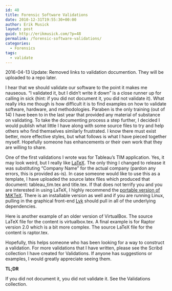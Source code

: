 ```yaml
---
id: 48
title: Forensic Software Validations
date: 2010-12-31T19:55:30+00:00
author: Erik Musick
layout: post
guid: http://erikmusick.com/?p=48
permalink: /forensic-software-validations/
categories:
  - Forensics
tags:
  - validate
---
```

2016-04-13 Update: Removed links to validation documention. They will be uploaded to a repo later.

I hear that we should validate our software to the point it makes me nauseous. &#8220;I validated it, but I didn&#8217;t write it down&#8221; is a close runner up for calling in sick (hint: if you did not document it, you did not validate it). What really irks me though is how difficult it is to find examples on how to validate software, hardware, and methodologies. Paraben is the only training (out of 14) I have been to in the last year that provided any material of substance on validating. To take the documenting process a step further, I decided I would publish what little I have along with some source files to try and help others who find themselves similarly frustrated. I know there must exist better, more effective styles, but what follows is what I have pieced together myself. Hopefully someone has enhancements or their own work that they are willing to share.

One of the first validations I wrote was for Tableau&#8217;s TIM application. Yes, it may look weird, but I really like [LaTeX](http://www.latex-project.org/ "Homepage for LaTeX, a typesetting application"). The only thing I changed to release it was substituting &#8220;Company Name&#8221; for the actual company (pardon any errors, this is provided as-is). In case someone would like to use this as a template, I have uploaded the source latex files which produced that document: tableau_tim.tex and title.tex. If that does not terrify you and you are interested in using LaTeX, I highly recommend the [portable version of MiKTeX](http://miktex.org/portable/about "Homepage for MiKTeX portable, a compilation of LaTeX"). There is an installable version as well and if you are running Linux, pulling in the graphical front-end [Lyk](http://www.lyx.org/ "Homepage for Lyx, a graphical interface to LaTeX") should pull in all of the underlying dependencies.

Here is another example of an older version of VirtualBox. The source LaTeX file for the content is virtualbox.tex. A final example is for Raptor version 2.0 which is a bit more complex. The source LaTeX file for the content is raptor.tex.

Hopefully, this helps someone who has been looking for a way to construct a validation. For more validations that I have written, please see the Scribd collection I have created for Validations. If anyone has suggestions or examples, I would greatly appreciate seeing them.

**TL;DR**

If you did not document it, you did not validate it. See the Validations collection.
